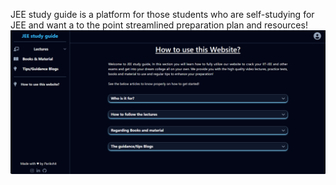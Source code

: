JEE study guide is a platform for those students who are self-studying for JEE and want a to the point streamlined preparation plan and resources!
![alt text](page-1.png)
